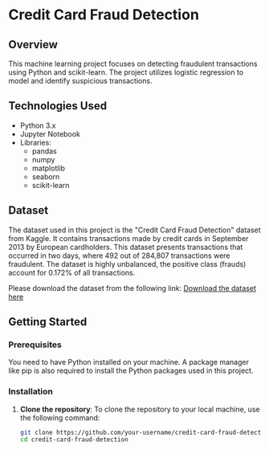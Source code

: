 # Credit Card Fraud Detection

## Overview
This machine learning project focuses on detecting fraudulent transactions using Python and scikit-learn. The project utilizes logistic regression to model and identify suspicious transactions.

## Technologies Used
- Python 3.x
- Jupyter Notebook
- Libraries:
  - pandas
  - numpy
  - matplotlib
  - seaborn
  - scikit-learn

## Dataset
The dataset used in this project is the "Credit Card Fraud Detection" dataset from Kaggle. It contains transactions made by credit cards in September 2013 by European cardholders. This dataset presents transactions that occurred in two days, where 492 out of 284,807 transactions were fraudulent. The dataset is highly unbalanced, the positive class (frauds) account for 0.172% of all transactions.

Please download the dataset from the following link:
[Download the dataset here](https://www.kaggle.com/mlg-ulb/creditcardfraud)

## Getting Started

### Prerequisites
You need to have Python installed on your machine. A package manager like pip is also required to install the Python packages used in this project.

### Installation
1. **Clone the repository**:
   To clone the repository to your local machine, use the following command:
   ```bash
   git clone https://github.com/your-username/credit-card-fraud-detection.git
   cd credit-card-fraud-detection
